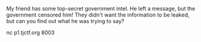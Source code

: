 My friend has some top-secret government intel. He left a message, but the government censored him! They didn't want the information to be leaked, but can you find out what he was trying to say?

nc p1.tjctf.org 8003
